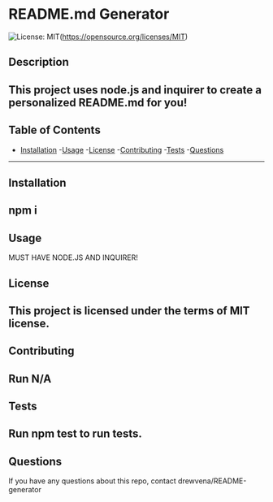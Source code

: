 # README.md Generator
![License: MIT](https://img.shields.io/badge/License-MIT-yellow.svg)(https://opensource.org/licenses/MIT)

 ##  Description
 This project uses node.js and inquirer to create a personalized README.md for you! 
 ---
 ## Table of Contents
 - [Installation](#installation)
 -[Usage](#usage)
 -[License](#license)
 -[Contributing](#contributing)
 -[Tests](#tests)
 -[Questions](#questions)
 ---
 ## Installation
 npm i
 --
 ## Usage
 MUST HAVE NODE.JS AND INQUIRER!
 ## License
 This project is licensed under the terms of MIT
 license.
 --
 ## Contributing
 Run N/A
 --
 ## Tests
 Run npm test to run tests.
 --
 ## Questions
 If you have any questions about this repo, contact drewvena/README-generator